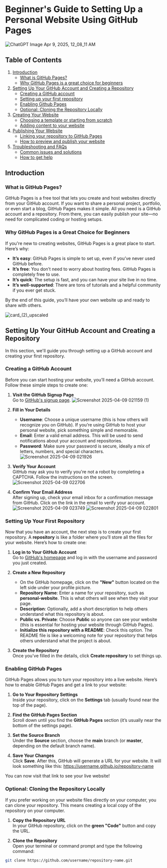 # Beginner's Guide to Setting Up a Personal Website Using GitHub Pages

![ChatGPT Image Apr 9, 2025, 12_08_11 AM](https://github.com/user-attachments/assets/fde0a877-2a63-4996-9e7b-0f4b965f8304)





## Table of Contents
1. [Introduction](#introduction)
   - [What is GitHub Pages?](#what-is-github-pages)
   - [Why GitHub Pages is a great choice for beginners](#why-github-pages-is-a-great-choice-for-beginners)
2. [Setting Up Your GitHub Account and Creating a Repository](#setting-up-your-github-account-and-creating-a-repository)
   - [Creating a GitHub account](#creating-a-github-account)
   - [Setting up your first repository](#setting-up-your-first-repository)
   - [Enabling Github Pages](#enabling-github-pages)
   - [Optional: Cloning the Repository Locally](#optional-cloning-the-repository-locally)
3. [Creating Your Website](#creating-your-website)
   - [Choosing a template or starting from scratch](#choosing-a-template-or-starting-from-scratch)
   - [Adding content to your website](#adding-content-to-your-website)
4. [Publishing Your Website](#publishing-your-website)
   - [Linking your repository to GitHub Pages](#linking-your-repository-to-github-pages)
   - [How to preview and publish your website](#how-to-preview-and-publish-your-website)
5. [Troubleshooting and FAQs](#troubleshooting-and-faqs)
   - [Common issues and solutions](#common-issues-and-solutions)
   - [How to get help](#how-to-get-help)


## Introduction

### What is GitHub Pages?

GitHub Pages is a free tool that lets you create and host websites directly from your GitHub account. If you want to share a personal project, portfolio, or even start a blog, GitHub Pages makes it simple. All you need is a GitHub account and a repository. From there, you can easily publish your site—no need for complicated coding or hosting setups.

### Why GitHub Pages is a Great Choice for Beginners

If you're new to creating websites, GitHub Pages is a great place to start. Here’s why:

- **It’s easy**: GitHub Pages is simple to set up, even if you’ve never used GitHub before.
- **It’s free**: You don’t need to worry about hosting fees. GitHub Pages is completely free to use.
- **It’s quick**: The setup is fast, and you can have your site live in no time.
- **It’s well-supported**: There are tons of tutorials and a helpful community if you ever get stuck.

By the end of this guide, you’ll have your own website up and ready to share with others.

![card_(2)_upscaled](https://github.com/user-attachments/assets/7b36fb50-7d1c-46a2-a017-3e90317e7a8e)




## Setting Up Your GitHub Account and Creating a Repository

In this section, we'll guide you through setting up a GitHub account and creating your first repository. 

### Creating a GitHub Account

Before you can start hosting your website, you’ll need a GitHub account. Follow these simple steps to create one:

1. **Visit the GitHub Signup Page**  
   Go to [GitHub's signup page](https://github.com/join).
![Screenshot 2025-04-09 021159 (1)](https://github.com/user-attachments/assets/2906a220-55ce-4029-a480-b9f34963dae7)
2. **Fill in Your Details**  
   - **Username**: Choose a unique username (this is how others will recognize you on GitHub). If you’re using GitHub to host your personal website, pick something simple and memorable.
   - **Email**: Enter a valid email address. This will be used to send notifications about your account and repositories.
   - **Password**: Make sure your password is secure, ideally a mix of letters, numbers, and special characters.
![Screenshot 2025-04-09 021926](https://github.com/user-attachments/assets/12cb4de4-f8d9-4a51-bc44-f5d1b05b1bd3)

3. **Verify Your Account**  
   GitHub may ask you to verify you're not a robot by completing a CAPTCHA. Follow the instructions on the screen.
![Screenshot 2025-04-09 022706](https://github.com/user-attachments/assets/0c294b41-55ff-45f4-8365-bd02d90abc91)

4. **Confirm Your Email Address**  
   After signing up, check your email inbox for a confirmation message from GitHub. Click on the link in the email to verify your account.
![Screenshot 2025-04-09 023749](https://github.com/user-attachments/assets/d5c2c44e-084e-4a23-bcb5-350e459ed27e)
![Screenshot 2025-04-09 022801](https://github.com/user-attachments/assets/f67956d9-3731-42be-bb38-e018a5a16b54)



### Setting Up Your First Repository

Now that you have an account, the next step is to create your first repository. A **repository** is like a folder where you’ll store all the files for your website. Here’s how to create one:

1. **Log in to Your GitHub Account**  
   Go to [GitHub's homepage](https://github.com) and log in with the username and password you just created.

2. **Create a New Repository**  
   - On the GitHub homepage, click on the **"New"** button located on the left side under your profile picture.
   - **Repository Name**: Enter a name for your repository, such as **personal-website**. This is what others will see when they visit your page.
   - **Description**: Optionally, add a short description to help others understand what this repository is about.
   - **Public vs. Private**: Choose **Public** so anyone can see your website (this is essential for hosting your website through GitHub Pages).
   - **Initialize this repository with a README**: Check this option. The README file is like a welcoming note for your repository that helps others understand what the project is about.
   
3. **Create the Repository**  
   Once you've filled in the details, click **Create repository** to set things up.


### Enabling GitHub Pages

GitHub Pages allows you to turn your repository into a live website. Here’s how to enable GitHub Pages and get a link to your website:

1. **Go to Your Repository Settings**  
   Inside your repository, click on the **Settings** tab (usually found near the top of the page).

2. **Find the GitHub Pages Section**  
   Scroll down until you find the **GitHub Pages** section (it’s usually near the bottom of the settings page).

3. **Set the Source Branch**  
   Under the **Source** section, choose the **main** branch (or **master**, depending on the default branch name).

4. **Save Your Changes**  
   Click **Save**. After this, GitHub will generate a URL for your website. It will look something like this: https://username.github.io/repository-name

You can now visit that link to see your live website!


### Optional: Cloning the Repository Locally

If you prefer working on your website files directly on your computer, you can clone your repository. This means creating a local copy of the repository on your computer.

1. **Copy the Repository URL**  
In your GitHub repository, click on the **green "Code"** button and copy the URL.

2. **Clone the Repository**  
Open your terminal or command prompt and type the following command:
```bash
git clone https://github.com/username/repository-name.git









